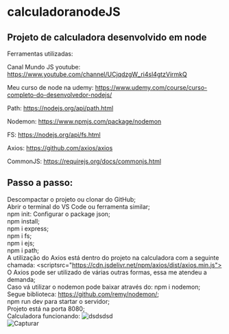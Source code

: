 # calculadoranodeJS
## Projeto de calculadora desenvolvido em node


 Ferramentas utilizadas:

Canal Mundo JS youtube:
https://www.youtube.com/channel/UCjqdzgW_ri4sl4gtzVirmkQ

Meu curso de node na udemy:
https://www.udemy.com/course/curso-completo-do-desenvolvedor-nodejs/

Path:
https://nodejs.org/api/path.html

Nodemon:
https://www.npmjs.com/package/nodemon

FS:
https://nodejs.org/api/fs.html

Axios:
https://github.com/axios/axios

CommonJS:
https://requirejs.org/docs/commonjs.html


 ## Passo a passo:

Descompactar o projeto ou clonar do GitHub; \
Abrir o terminal do VS Code ou ferramenta similar; \
npm init: Configurar o package json; \
npm install; \
npm i express; \
npm i fs; \
npm i ejs; \
npm i path; \
A utilização do Axios está dentro do projeto na calculadora com a seguinte chamada: <scriptsrc="https://cdn.jsdelivr.net/npm/axios/dist/axios.min.js"></script> \
O Axios pode ser utilizado de várias outras formas, essa me atendeu a demanda; \
Caso vá utilizar o nodemon pode baixar através do: npm i nodemon; \
Segue biblioteca: https://github.com/remy/nodemon/; \
npm run dev para startar o servidor; \
Projeto está na porta 8080; \
Calculadora funcionando: 
![dsdsdsd](https://user-images.githubusercontent.com/42189057/120249166-5b4edf80-c250-11eb-95a6-27fee5b3a278.PNG) <br/>
![Capturar](https://user-images.githubusercontent.com/42189057/120249175-63a71a80-c250-11eb-8ac2-93dbe4659134.PNG)


